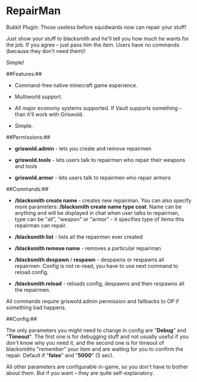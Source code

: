 RepairMan
=========

Bukkit Plugin: Those useless before squidwards now can repair your stuff!

Just show your stuff to blacksmith and he'll tell you how much he wants for the job. If you agree – just pass him the item. Users have no commands (because they don't need them)!

Simple!

##Features:##

* Command-free native minecraft game experience.

* Multiworld support.

* All major economy systems supported. If Vault supports something - than it'll work with Griswold.

* Simple.

##Permissions:##

* **griswold.admin** - lets you create and remove repairmen

* **griswold.tools** - lets users talk to repairmen who repair their weapons and tools

* **griswold.armor** - lets users talk to repairmen who repair armors

##Commands:##

* **/blacksmith create name** - creates new repairman. You can also specify more parameters: **/blacksmith create name type cost**. Name can be anything and will be displayed in chat when user talks to repairman, type can be "all", "weapon" or "armor" - it specifies type of items this repairman can repair.

* **/blacksmith list** - lists all the repairmen ever created

* **/blacksmith remove name** - removes a particular repairman

* **/blacksmith despawn** / **respawn** - despawns or respawns all repairmen. Config is not re-read, you have to use next command to reload config.

* **/blacksmith reload** - reloads config, despawns and then respawns all the repairmen.

All commands require griswold.admin permission and fallbacks to OP if something bad happens.

##Config:##

The only parameters you might need to change in config are "**Debug**" and "**Timeout**". The first one is for debugging stuff and not usually useful if you don't know why you need it, and the second one is for timeout of blacksmiths "remember" your item and are waiting for you to confirm the repair. Default if "**false**" and "**5000**" (5 sec).

All other parameters are configurable in-game, so you don't have to bother about them. But if you want – they are quite self-explanatory.
